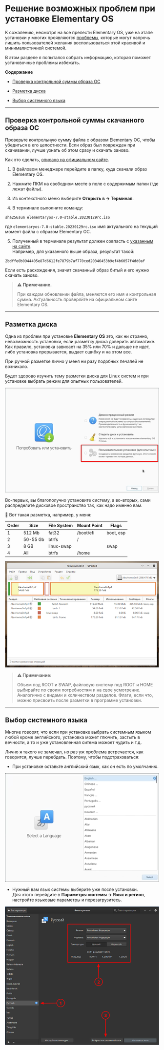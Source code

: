 # Решение возможных проблем при установке Elementary OS

К сожалению, несмотря на все прелести Elementary OS, уже на этапе установки у многих проявляются [проблемы](https://youtu.be/NPx8aH6oS14), которые могут напрочь лишить пользователей желания воспользоваться этой красивой и минималистичной системой.

В этом разделе я попытался собрать информацию, которая поможет установочные проблемы избежать.

**Содержание**

* [Проверка контрольной суммы образа ОС](#проверка-контрольной-суммы-скачанного-образа-ос)

* [Разметка диска](#разметка-диска)

* [Выбор системного языка](#выбор-системного-языка)

---

## Проверка контрольной суммы скачанного образа ОС

Проверьте контрольную сумму файла с образом Elementary ОС, чтобы убедиться в его целостности. Если образ был поврежден при скачивании, лучше узнать об этом сразу и скачать заново.

Как это сделать, [описано на официальном сайте](https://elementary.io/ru/docs/installation#verify-your-download).

1. В файловом менеджере перейдите в папку, куда скачали образ Elementary OS.

2. Нажмите ПКМ на свободном месте в поле с содержимым папки (где лежат файлы).

3. Из контекстного меню выберите **Открыть в → Терминал**.

4. В терминале выполните команду:

```
sha256sum elementaryos-7.0-stable.20230129rc.iso
```

где `elementaryos-7.0-stable.20230129rc.iso` имя актуального на текущий момент файла с образом Elementary ОС.

5. Полученный в терминале результат должен совпасть с [указанным на сайте](https://elementary.io/ru/docs/installation#verify-your-download).   
Например, для указанного выше образа, результат такой:

```
2bdffe0b0944405e87d6612fe7879b7af770ced20346453b9ef4b6057f4dd0af
```

Если есть расхождения, значит скачанный образ битый и его нужно скачать заново.

> ⚠️ **Примечание.**
> 
> При каждом обновлении файла, меняются его имя и контрольная сумма. Актуальность проверяйте на официальном сайте Elementary OS.

---

## Разметка диска

Одна из проблем при установке **Elementary OS** это, как ни странно, невозможность установки, если разметку диска доверить автоматике. Как правило, установка зависает на 35% или 70% и дальше не идет, либо установка прерывается, выдает ошибку и на этом все.

При ручной разметке лично у меня ни разу подобных печалей не возникало.

Будет здорово изучить тему разметки диска для Linux систем и при установке выбрать режим для опытных пользователей.

![эксперт](https://github.com/ded-ared/eos-all-about/blob/main/images/partition.png)

Во-первых, вы благополучно установите систему, а во-вторых, сами распределите дисковое пространство так, как надо именно вам.

🔵 Вот такая разметка, например, у меня:

| Order | Size     | File System | Mount Point | Flags     |
|-------|----------|-------------|-------------|-----------|
| 1     | 512 Mb   | fat32       | /boot/efi   | boot, esp |
| 2     | 50-55 Gb | btrfs       | /           |           |
| 3     | 8 GB     | linux-swap  |             | swap      |
| 4     | All      | btrfs       | /home       |           |

![gparted](https://github.com/ded-ared/eos-all-about/blob/main/images/gparted-disk-partition.png)

> **⚠️ Примечание:**
>
>Объем под ROOT и SWAP, файловую систему под ROOT и HOME выбирайте по своим потребностям и на свое усмотрение. Аналогично с видами и количеством разделов. Флаги, если что, можно присвоить после разметки в программе установки.
>

---

## Выбор системного языка

Многие говорят, что если при установке выбрать системным языком любой кроме английского, установка может глючить, застыть в вечности, а то и уже установленная ситема можоет чудить и т.д.

Лично я такого не замечал, но раз уж проблема встречается, как говорится, лучше перебдеть. Поэтому, чтобы подстраховаться:

* При установке оставьте английский язык, как он есть по умолчанию.

![lang-before](https://github.com/ded-ared/eos-all-about/blob/main/images/language-before.png)

* Нужный вам язык системы выберите уже после установки.   
  Для этого перейдите в **Параметры системы → Язык и регион**, настройте языковые параметры и перезагрузитесь.

![lang-after](https://github.com/ded-ared/eos-all-about/blob/main/images/language-after.png)
